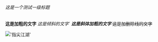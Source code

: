 ###### 这是一个测试一级标题

**这是加粗的文字**
*这是倾斜的文字*`
***这是斜体加粗的文字***
~~这是加删除线的文字~~

!['指尖江湖'](https://i0.hdslb.com/bfs/live/5833d74d99d58166c78c6661611216d04b1223dd.jpg@400w_382h_1c_100q.webp '傲骨迎风')